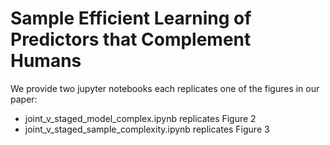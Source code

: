 # Sample Efficient Learning of Predictors that Complement Humans
We provide two jupyter notebooks each replicates one of the figures in our paper:

- joint_v_staged_model_complex.ipynb replicates Figure 2
- joint_v_staged_sample_complexity.ipynb replicates Figure 3


